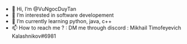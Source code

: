 - 👋 Hi, I’m @VuNgocDuyTan 
- 👀 I’m interested in software developement
- 🌱 I’m currently learning python, java, c++
- 📫 How to reach me ? : DM me through discord : Mikhail Timofeyevich Kalashnikov#6981

<!---
VuNgocDuyTan/VuNgocDuyTan is a ✨ special ✨ repository because its `README.md` (this file) appears on your GitHub profile.
You can click the Preview link to take a look at your changes.
--->
